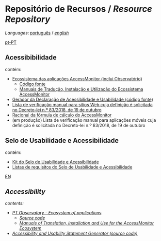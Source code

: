 # Repositório de Recursos / <em lang="en">Resource Repository</em>

<em lang="en">Languages</em>: [português](#pt-PT) / <em lang="en">[english](#en)</em>

<abbr id="pt-PT" title="versão portuguesa">pt-PT</abbr>

## Acessibibilidade

contém:

- [Ecossistema das aplicações AccessMonitor (inclui Observatório)](acessibilidade.md#ecossistema-das-aplicações-accessmonitor-inclui-observatório)
  - [Código fonte](acessibilidade.md#código-fonte-é-poss%C3%ADvel-usar-o-código-que-se-segue-nas-suas-próprias-aplicações-desde-que-a-fonte-seja-sempre-mencionada)
  - [Manuais de Tradução, Instalação e Utilização do Ecossistema AccessMonitor](acessibilidade.md#manuais-de-tradução-instalação-e-utilização-do-ecossistema-accessmonitor)
- [Gerador da Declaração de Acessibilidade e Usabilidade (código fonte)](acessibilidade.md#gerador-da-declaração-de-acessibilidade-e-usabilidade-código-fonte)
- [Lista de verificação manual para sítios Web cuja definição é solicitada no Decreto-lei n.º 83/2018, de 19 de outubro](acessibilidade.md#lista-de-verificação-manual-cuja-definição-é-solicitada-no-decreto-lei-nº-832018-de-19-de-outubro)
- [Racional da fórmula de cálculo do AccessMonitor](2021-02-24-accessmonitor-score.md)
- (em produção) Lista de verificação manual para aplicações móveis cuja definição é solicitada no Decreto-lei n.º 83/2018, de 19 de outubro

## Selo de Usabilidade e Acessibilidade

contém:

- [Kit do Selo de Usabilidade e Acessibilidade](https://amagovpt.github.io/kit-selo/)
- [Listas de requisitos do Selo de Usabilidade e Acessibilidade](https://amagovpt.github.io/kit-selo/checklists/checklist-10aspetos)

<abbr id="en" title="english version" lang="en">EN</abbr>

## <em lang="en">Accessibility</em>

<em lang="en">contents:</em>

- <em lang="en">[PT Observatory - Ecosystem of applications](acessibilidade.md#pt-observatory---ecosystem-of-applications)</em>
  - <em lang="en">[Source code](acessibilidade.md#source-code-you-can-use-the-following-code-in-your-own-applications-as-long-as-the-source-is-always-mentioned)</em>
  - <em lang="en">[Manuals of Translation, Installation and Use for the AccessMonitor Ecosystem](acessibilidade.md#manuals-of-translation-installation-and-use-for-the-accessmonitor-ecosystem)</em>
- <em lang="en">[Accessibility and Usability Statement Generator (source code)](acessibilidade.md#accessibility-and-usability-statement-generator-source-code)</em>
